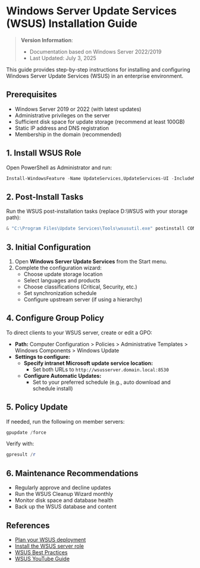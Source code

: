 # Windows Server Update Services (WSUS) Installation Guide

> **Version Information**:  
> - Documentation based on Windows Server 2022/2019
> - Last Updated: July 3, 2025

This guide provides step-by-step instructions for installing and configuring Windows Server Update Services (WSUS) in an enterprise environment.

## Prerequisites
- Windows Server 2019 or 2022 (with latest updates)
- Administrative privileges on the server
- Sufficient disk space for update storage (recommend at least 100GB)
- Static IP address and DNS registration
- Membership in the domain (recommended)

## 1. Install WSUS Role

Open PowerShell as Administrator and run:

```powershell
Install-WindowsFeature -Name UpdateServices,UpdateServices-UI -IncludeManagementTools
```

## 2. Post-Install Tasks

Run the WSUS post-installation tasks (replace D:\WSUS with your storage path):

```powershell
& "C:\Program Files\Update Services\Tools\wsusutil.exe" postinstall CONTENT_DIR=D:\WSUS
```

## 3. Initial Configuration

1. Open **Windows Server Update Services** from the Start menu.
2. Complete the configuration wizard:
   - Choose update storage location
   - Select languages and products
   - Choose classifications (Critical, Security, etc.)
   - Set synchronization schedule
   - Configure upstream server (if using a hierarchy)

## 4. Configure Group Policy

To direct clients to your WSUS server, create or edit a GPO:

- **Path:** Computer Configuration > Policies > Administrative Templates > Windows Components > Windows Update
- **Settings to configure:**
  - **Specify intranet Microsoft update service location:**
    - Set both URLs to `http://wsusserver.domain.local:8530`
  - **Configure Automatic Updates:**
    - Set to your preferred schedule (e.g., auto download and schedule install)

## 5. Policy Update

If needed, run the following on member servers:

```powershell
gpupdate /force
```

Verify with:

```powershell
gpresult /r
```

## 6. Maintenance Recommendations

- Regularly approve and decline updates
- Run the WSUS Cleanup Wizard monthly
- Monitor disk space and database health
- Back up the WSUS database and content

## References

- [Plan your WSUS deployment](https://learn.microsoft.com/en-us/windows-server/administration/windows-server-update-services/plan/plan-your-wsus-deployment)
- [Install the WSUS server role](https://learn.microsoft.com/en-us/windows-server/administration/windows-server-update-services/deploy/1-install-the-wsus-server-role?tabs=powershell)
- [WSUS Best Practices](https://learn.microsoft.com/en-us/windows-server/administration/windows-server-update-services/deploy/best-practices-wsus)
- [WSUS YouTube Guide](https://www.youtube.com/watch?v=VTCzszyiFz4&list=PLRo_KKs_U-nMdcYRZDnQIVcf1mBc2if7d&index=2)
